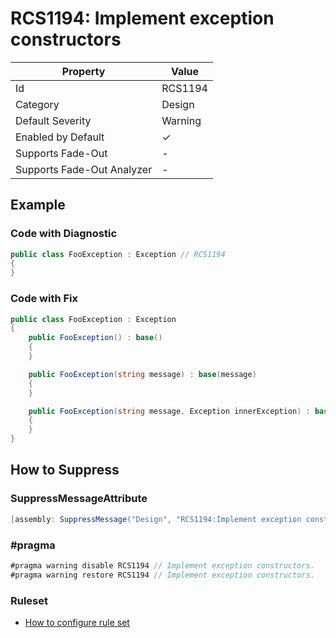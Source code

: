 # RCS1194: Implement exception constructors

| Property                    | Value    |
| --------------------------- | -------- |
| Id                          | RCS1194  |
| Category                    | Design   |
| Default Severity            | Warning  |
| Enabled by Default          | &#x2713; |
| Supports Fade\-Out          | -        |
| Supports Fade\-Out Analyzer | -        |

## Example

### Code with Diagnostic

```csharp
public class FooException : Exception // RCS1194
{
}
```

### Code with Fix

```csharp
public class FooException : Exception
{
    public FooException() : base()
    {
    }

    public FooException(string message) : base(message)
    {
    }

    public FooException(string message, Exception innerException) : base(message, innerException)
    {
    }
}
```

## How to Suppress

### SuppressMessageAttribute

```csharp
[assembly: SuppressMessage("Design", "RCS1194:Implement exception constructors.", Justification = "<Pending>")]
```

### \#pragma

```csharp
#pragma warning disable RCS1194 // Implement exception constructors.
#pragma warning restore RCS1194 // Implement exception constructors.
```

### Ruleset

* [How to configure rule set](../HowToConfigureAnalyzers.md)
